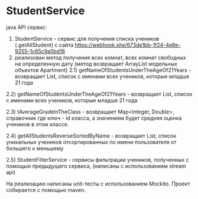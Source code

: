 # StudentService
java API сервис:
1) StudentService - сервис для получения списка учеников (.getAllStudent) с сайта https://webhook.site/673de1bb-1f24-4e8e-9255-1c65c9a5bd18 
2) реализован метод получения всех комнат, всех комнат свободных на определенную дату (метод возвращает ArrayList модельных объектов Apartment)
2.1) getNameOfStudentsUnderTheAgeOf21Years - возвращает List<String>, список c именами всех учеников, которые младше 21 года
    
2.2) getNameOfStudentsUnderTheAgeOf21Years - возвращает List<String>, список c именами всех учеников, которые младше 21 года
    
2.3) tAverageGradeInTheClass - возвращает Map<Integer, Double>, справочник где ключ - id класса, а значением будет средняя оценка учеников в этом классе.
    
2.4) getAllStudentsReverseSortedByName - возвращает List<Student>, список уникальных учеников отсортированных по имени пользователя от большего к меньшему
    
2.5) StudentFilterService - сервисы фильтрации учеников, полученных с помощью предыдущего сервиса, (написаны с использованием stream api) 
    

На реализацию написаны unit-тесты с использованием Mockito.
Проект собирается с помощью maven.
